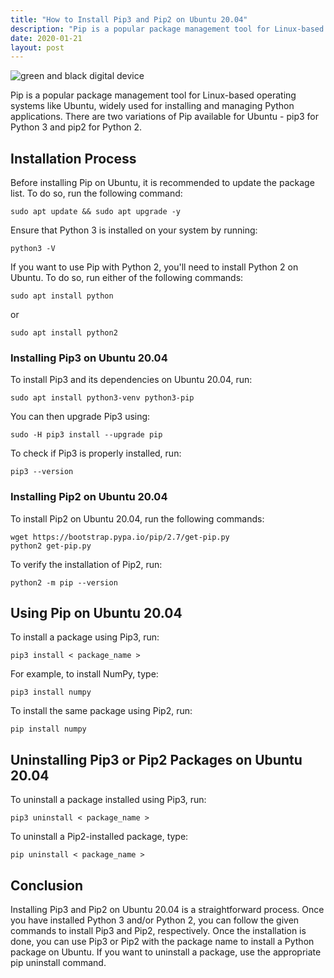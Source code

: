 ```yaml
---
title: "How to Install Pip3 and Pip2 on Ubuntu 20.04"
description: "Pip is a popular package management tool for Linux-based operating systems like Ubuntu, widely used for installing and managing Python applications. There are two variations of Pip available for Ubuntu - pip3 for Python 3 and pip2 for Python 2."
date: 2020-01-21
layout: post
---
```


<article>
  <img alt="green and black digital device" src="https://images.unsplash.com/photo-1629654291663-b91ad427698f?crop=entropy&amp;cs=tinysrgb&amp;fit=max&amp;fm=jpg&amp;ixid=Mnw0NDU0ODN8MHwxfHNlYXJjaHwxfHxIb3clMjB0byUyMEluc3RhbGwlMjBQaXAzJTIwYW5kJTIwUGlwMiUyMG9uJTIwVWJ1bnR1JTIwMjAuMDR8ZW58MHwwfHx8MTY4MzY2MDkzNw&amp;ixlib=rb-4.0.3&amp;q=80&amp;w=1080"/>
  <p>Pip is a popular package management tool for Linux-based operating systems like Ubuntu, widely used for installing and managing Python applications. There are two variations of Pip available for Ubuntu - pip3 for Python 3 and pip2 for Python 2.</p>
  <h2>Installation Process</h2>
  <p>Before installing Pip on Ubuntu, it is recommended to update the package list. To do so, run the following command:</p>
  <code>sudo apt update &amp;&amp; sudo apt upgrade -y</code>
  <p>Ensure that Python 3 is installed on your system by running:</p>
  <code>python3 -V</code>
  <p>If you want to use Pip with Python 2, you'll need to install Python 2 on Ubuntu. To do so, run either of the following commands:</p>
  <code>sudo apt install python</code>
  <p>or</p>
  <code>sudo apt install python2</code>
  <h3>Installing Pip3 on Ubuntu 20.04</h3>
  <p>To install Pip3 and its dependencies on Ubuntu 20.04, run:</p>
  <code>sudo apt install python3-venv python3-pip</code>
  <p>You can then upgrade Pip3 using:</p>
  <code>sudo -H pip3 install --upgrade pip</code>
  <p>To check if Pip3 is properly installed, run:</p>
  <code>pip3 --version</code>
  <h3>Installing Pip2 on Ubuntu 20.04</h3>
  <p>To install Pip2 on Ubuntu 20.04, run the following commands:</p>
  <code>wget https://bootstrap.pypa.io/pip/2.7/get-pip.py <br/>python2 get-pip.py</code>
  <p>To verify the installation of Pip2, run:</p>
  <code>python2 -m pip --version</code>
  <h2>Using Pip on Ubuntu 20.04</h2>
  <p>To install a package using Pip3, run:</p>
  <code>pip3 install &lt; package_name &gt;</code>
  <p>For example, to install NumPy, type:</p>
  <code>pip3 install numpy</code>
  <p>To install the same package using Pip2, run:</p>
  <code>pip install numpy</code>
  <h2>Uninstalling Pip3 or Pip2 Packages on Ubuntu 20.04</h2>
  <p>To uninstall a package installed using Pip3, run:</p>
  <code>pip3 uninstall &lt; package_name &gt;</code>
  <p>To uninstall a Pip2-installed package, type:</p>
  <code>pip uninstall &lt; package_name &gt;</code>
  <h2>Conclusion</h2>
  <p>Installing Pip3 and Pip2 on Ubuntu 20.04 is a straightforward process. Once you have installed Python 3 and/or Python 2, you can follow the given commands to install Pip3 and Pip2, respectively. Once the installation is done, you can use Pip3 or Pip2 with the package name to install a Python package on Ubuntu. If you want to uninstall a package, use the appropriate pip uninstall command.</p>
</article>